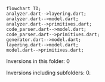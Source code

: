 <!---
Generated by https://github.com/polina-c/layerlens
Dependencies that create loops (inversions) are marked with `!`.
-->

```mermaid
flowchart TD;
analyzer.dart-->layering.dart;
analyzer.dart-->model.dart;
analyzer.dart-->primitives.dart;
code_parser.dart-->model.dart;
code_parser.dart-->primitives.dart;
generator.dart-->model.dart;
layering.dart-->model.dart;
model.dart-->primitives.dart;
```

Inversions in this folder: 0

Inversions including subfolders: 0.

